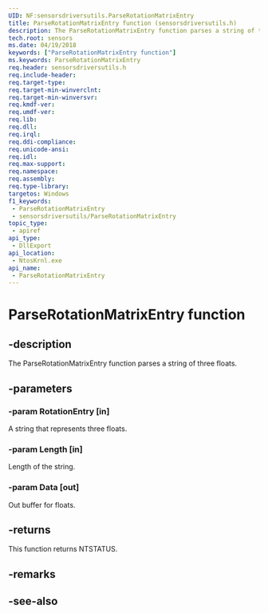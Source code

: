 ```yaml
---
UID: NF:sensorsdriversutils.ParseRotationMatrixEntry
title: ParseRotationMatrixEntry function (sensorsdriversutils.h)
description: The ParseRotationMatrixEntry function parses a string of three floats.
tech.root: sensors
ms.date: 04/19/2018
keywords: ["ParseRotationMatrixEntry function"]
ms.keywords: ParseRotationMatrixEntry
req.header: sensorsdriversutils.h
req.include-header: 
req.target-type: 
req.target-min-winverclnt: 
req.target-min-winversvr: 
req.kmdf-ver: 
req.umdf-ver: 
req.lib: 
req.dll: 
req.irql: 
req.ddi-compliance: 
req.unicode-ansi: 
req.idl: 
req.max-support: 
req.namespace: 
req.assembly: 
req.type-library: 
targetos: Windows
f1_keywords:
 - ParseRotationMatrixEntry
 - sensorsdriversutils/ParseRotationMatrixEntry
topic_type:
 - apiref
api_type:
 - DllExport
api_location:
 - NtosKrnl.exe
api_name:
 - ParseRotationMatrixEntry
---
```


# ParseRotationMatrixEntry function


## -description

The ParseRotationMatrixEntry function parses a string of three floats.

## -parameters

### -param RotationEntry [in]

A string that represents three floats.

### -param Length [in]

Length of the string.

### -param Data [out]

Out buffer for floats.

## -returns

This function returns NTSTATUS.

## -remarks

## -see-also

